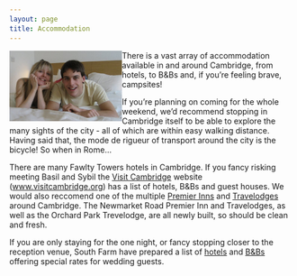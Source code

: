 ```yaml
---
layout: page
title: Accommodation
---
```


<img src="images/EdinburghHotel.png" align="left">
There is a vast array of accommodation available in and around Cambridge, from hotels, to B&Bs and, if you’re feeling brave, campsites!

If you’re planning on coming for the whole weekend, we’d recommend stopping in Cambridge itself to be able to explore the many sights of the city - all of which are within easy walking distance. Having said that, the mode de rigueur of transport around the city is the bicycle! So when in Rome... 

There are many Fawlty Towers hotels in Cambridge. If you fancy risking meeting Basil and Sybil the [Visit Cambridge](http://www.visitcambridge.org/accommodation) website (www.visitcambridge.org) has a list of hotels, B&Bs and guest houses. We would also reccomend one of the multiple [Premier Inns](http://www.premierinn.com/en/search!execute.action) and [Travelodges](http://www.travelodge.co.uk/search_and_book/) around Cambridge. The Newmarket Road Premier Inn and Travelodges, as well as the Orchard Park Trevelodge, are all newly built, so should be clean and fresh.

If you are only staying for the one night, or fancy stopping closer to the reception venue, South Farm have prepared a list of [hotels](http://www.south-farm.co.uk/suppliers/detail.asp?Cat=Accommodation+-+Hotels) and [B&Bs](http://www.south-farm.co.uk/suppliers/detail.asp?Cat=Accommodation+-+B%26Bs) offering special rates for wedding guests.